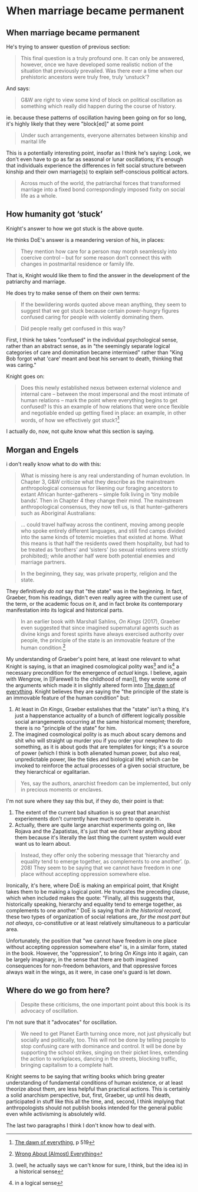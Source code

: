 # When marriage became permanent

##  When marriage became permanent

He's trying to answer question of previous section:

> This final question is a truly profound one. It can only be answered, however, once we have developed some realistic notion of the situation that previously prevailed. Was there ever a time when our prehistoric ancestors were truly free, truly ‘unstuck’?

And says:

> G&W are right to view some kind of block on political oscillation as something which really did happen during the course of history.

ie. because these patterns of oscillation having been going on for so long, it's highly likely that they were "block[ed]" at some point

> Under such arrangements, everyone alternates between kinship and marital life

This is a potentially interesting point, insofar as I think he's saying: Look, we don't even have to go as far as seasonal or lunar oscillations; it's enough that individuals experience the differences in felt social structure between kinship and their own marriage(s) to explain self-conscious political actors.

>  Across much of the world, the patriarchal forces that transformed marriage into a fixed bond correspondingly imposed fixity on social life as a whole.

## How humanity got ‘stuck’
Knight's answer to how we got stuck is the above quote.

He thinks DoE's answer is a meandering version of his, in places:

> They mention how care for a person may morph seamlessly into coercive control – but for some reason don’t connect this with changes in postmarital residence or family life.

That is, Knight would like them to find the answer in the development of the patriarchy and marriage. 

He does try to make sense of them on their own terms:

> If the bewildering words quoted above mean anything, they seem to suggest that we got stuck because certain power-hungry figures confused caring for people with violently dominating them.

> Did people really get confused in this way?

First, I think he takes "confused" in the individual psychological sense, rather than an abstract sense, as in "the seemingly separate logical categories of care and domination became intermixed" rather than "King Bob forgot what 'care' meant and beat his servant to death, thinking that was caring."

Knight goes on:

> Does this newly established nexus between external violence and internal care – between the most impersonal and the most intimate of human relations – mark the point where everything begins to get confused? Is this an example of how relations that were once flexible and negotiable ended up getting fixed in place: an example, in other words, of how we effectively got stuck?[^1]

I actually do, now, not quite know what this section is saying.

## Morgan and Engels

i don't really know what to do with this:

> What is missing here is any real understanding of human evolution. In Chapter 3, G&W criticize what they describe as the mainstream anthropological consensus for likening our foraging ancestors to extant African hunter-gatherers – simple folk living in ‘tiny mobile bands’. Then in Chapter 4 they change their mind. The mainstream anthropological consensus, they now tell us, is that hunter-gatherers such as Aboriginal Australians:

> … could travel halfway across the continent, moving among people who spoke entirely different languages, and still find camps divided into the same kinds of totemic moieties that existed at home. What this means is that half the residents owed them hospitality, but had to be treated as ‘brothers’ and ‘sisters’ (so sexual relations were strictly prohibited); while another half were both potential enemies and marriage partners.



> In the beginning, they say, was private property, religion and the state.

They definitively *do not* say that "the state" was in the beginning. In fact, Graeber, from his readings, didn't even really agree with the current use of the term, or the academic focus on it, and in fact broke its contemporary manifestation into its logical and historical parts.

> In an earlier book with Marshall Sahlins, _On Kings_ (2017), Graeber even suggested that since imagined supernatural agents such as divine kings and forest spirits have always exercised authority over people, the principle of the state is an immovable feature of the human condition.[^2]

My understanding of Graeber's point here, at least one relevant to what Knight is saying, is that an imagined cosmological polity was[^3] and is[^4] a necessary precondition for the emergence of *actual* kings. I believe, again with Wengrow, in [[Farewell to the childhood of man]], they wrote some of the arguments which made it in slightly altered form into [The dawn of everything](dawn_of_everything_graeber_wengrow.md). Knight believes they are saying the "the principle of the state is an immovable feature of the human condition" but:
1. At least in *On Kings*, Graeber estalishes that the "state" isn't a thing, it's just a happenstance actuality of a bunch of different logically possible social arrangements occurring at the same historical moment; therefore, there is no "principle of the state" for him.
2. The imagined cosmological polity is as much about scary demons and shit who will straight up murder you if you order your newphew to do something, as it is about gods that are templates for kings; it's a source of power (which I think is both alienated human power, but also real, unpredictable power, like the tides and biological life) which can be invoked to reinforce the actual processes of a given social structure, be they hierarchical or egalitarian.

>  Yes, say the authors, anarchist freedom can be implemented, but only in precious moments or enclaves.

I'm not sure where they say this but, if they do, their point is that:
1. The extent of the current bad situation is so great that anarchist experiements don't currently have much room to operate in.
2. Actually, there are quite large anarchist experiments going on, like Rojava and the Zapatistas, it's just that we don't hear anything about them because it's literally the last thing the current system would ever want us to learn about.

>  Instead, they offer only the sobering message that ‘hierarchy and equality tend to emerge together, as complements to one another’. (p. 208) They seem to be saying that we cannot have freedom in one place without accepting oppression somewhere else.

Ironically, it's here, where DoE is making an empirical point, that Knight takes them to be making a logical point. He truncates the preceding clause, which when included makes the quote: "Finally, all this suggests that, historically speaking, hierarchy and equality tend to emerge together, as complements to one another." DoE is saying that *in the historical record*, these two types of organization of social relations are, *for the most part but not always*, co-constitutive or at least relatively simultaneous to a particular area. 

Unfortunately, the position that "we cannot have freedom in one place without accepting oppression somewhere else" is, in a similar form, stated in the book. However, the "oppression", to bring *On Kings* into it again, can be largely imaginary, in the sense that there are both imagined consequences for non-freedom behaviors, and that oppressive forces always wait in the wings, as it were, in case one's guard is let down.

## Where do we go from here?

> Despite these criticisms, the one important point about this book is its advocacy of oscillation.

I'm not sure that it "advocates" for oscillation.

> We need to get Planet Earth turning once more, not just physically but socially and politically, too. This will not be done by telling people to stop confusing care with dominance and control. It will be done by supporting the school strikes, singing on their picket lines, extending the action to workplaces, dancing in the streets, blocking traffic, bringing capitalism to a complete halt.

Knight seems to be saying that writing books which bring greater understanding of fundamental conditions of human existence, or at least theorize about them, are less helpful than practical actions. This is certainly a solid anarchism perspective, but, first, Graeber, up until his death, participated in stuff like this all the time, and, second, I think implying that anthropologists should not publish books intended for the general public even while activisming is absolutely wild.

The last two paragraphs I think I don't know how to deal with.



[^1]: [The dawn of everything](dawn_of_everything_graeber_wengrow.md), p 519
[^2]: [Wrong About (Almost) Everything](wrong_about_almost_everything_chris_knight.md)
[^3]: (well, he actually says we can't know for sure, I think, but the idea is) in a historical sense
[^4]: in a logical sense